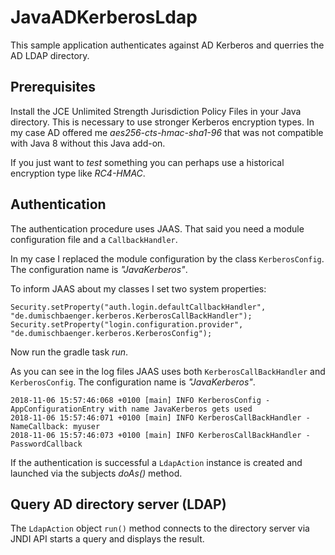 # JavaADKerberosLdap

This sample application authenticates against AD Kerberos and querries the AD LDAP directory.

## Prerequisites

Install the JCE Unlimited Strength Jurisdiction Policy Files in your Java directory. This is necessary to use stronger Kerberos encryption types. In my case AD offered me _aes256-cts-hmac-sha1-96_ that was not compatible with Java 8 without this Java add-on.

If you just want to *test* something you can perhaps use a historical encryption type like _RC4-HMAC_. 

## Authentication


The authentication procedure uses JAAS. That said you need a module configuration file and a `CallbackHandler`.

In my case I replaced the module configuration by the class `KerberosConfig`. The configuration name is _"JavaKerberos"_.

To inform JAAS about my classes I set two system properties:

```
Security.setProperty("auth.login.defaultCallbackHandler", "de.dumischbaenger.kerberos.KerberosCallBackHandler");
Security.setProperty("login.configuration.provider", "de.dumischbaenger.kerberos.KerberosConfig");
```

Now run the gradle task _run_. 


As you can see in the log files JAAS uses both `KerberosCallBackHandler` and `KerberosConfig`. The configuration name is _"JavaKerberos"_.

```
2018-11-06 15:57:46:068 +0100 [main] INFO KerberosConfig - AppConfigurationEntry with name JavaKerberos gets used
2018-11-06 15:57:46:071 +0100 [main] INFO KerberosCallBackHandler - NameCallback: myuser
2018-11-06 15:57:46:073 +0100 [main] INFO KerberosCallBackHandler - PasswordCallback
```

If the authentication is successful a `LdapAction` instance is created and launched via the subjects _doAs()_ method.


## Query AD directory server (LDAP)

The `LdapAction` object `run()` method connects to the directory server via JNDI API starts a query and displays the result. 

